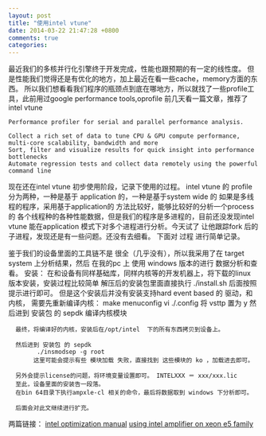 ```yaml
---
layout: post
title: "使用intel vtune"
date: 2014-03-22 21:47:28 +0800
comments: true
categories: 
---
```

   最近我们的多核并行化引擎终于开发完成，性能也跟预期的有一定的线性度。
   但是性能我们觉得还是有优化的地方，加上最近在看一些cache，memory方面的东西。
   所以我们想看看我们程序的瓶颈点到底在哪地方，所以就找了一些profile工具，此前用过google 
   performance tools,oprofile 前几天看一篇文章，推荐了intel vtune 
   
    Performance profiler for serial and parallel performance analysis.

	Collect a rich set of data to tune CPU & GPU compute performance, multi-core scalability, bandwidth and more
	Sort, filter and visualize results for quick insight into performance bottlenecks
	Automate regression tests and collect data remotely using the powerful command line
   现在还在intel vtune 初步使用阶段，记录下使用的过程。
   intel vtune 的 profile 分为两种，一种是基于 application 的，一种是基于system wide 的 
   如果是多线程的程序，采用基于application的 方法比较好，能够比较好的分析一个process的
   各个线程种的各种性能数据，但是我们的程序是多进程的，目前还没发现intel vtune 能在application
   模式下对多个进程进行分析。今天试了 让他跟踪fork 后的子进程，发现还是有一些问题。还没有去细看。
   下面对 过程 进行简单记录。

   鉴于我们的设备里面的工具链不是 很全（几乎没有），所以我采用了在 target system 上分析结果，然后
   在我的pc 上 使用 windows 版本的进行 数据分析和查看。
   安装：
       在和设备有同样基础库，同样内核等的开发机器上，将下载的linux 版本安装，安装过程比较简单
	   解压后的安装包里面直接执行 ./install.sh 
	   后面按照提示进行即可。
	   但是这个安装后并没有安装支持hard event based 的 驱动，和内核，
	   需要先重新编译内核：
	      make menuconfig
		  vi ./.config  将 vsttp 置为 y 
      然后进到 安装包 的 sepdk 
	    编译内核模块
       
      最终，将编译好的内核，安装后在/opt/intel  下的所有东西拷贝到设备上。

      然后进到 安装包 的 sepdk 
	        ./insmodsep -g root 
		   这里可能会提示有些 模块加载 失败，直接找到 这些模块的 ko ，加载进去即可。

      另外会提示license的问题，将环境变量设置即可。 INTELXXX ＝ xxx/xxx.lic
      至此，设备里面的安装告一段落。
	  在bin 64目录下执行ampxle-cl 相关的命令，最后将数据取到 windows 下分析即可。

	  后面会对此文继续进行扩充。 
   两篇链接：
        [intel optimization manual](http://www.intel.com/content/dam/www/public/us/en/documents/manuals/64-ia-32-architectures-optimization-manual.pdf)
	    [using intel amplifier on xeon e5 family](http://software.intel.com/sites/default/files/article/380498/using-intel-vtune-amplifier-xe-on-xeon-e5-family-1.0.pdf)




